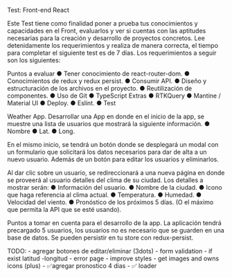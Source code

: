 
Test: Front-end React

Este Test tiene como finalidad poner a prueba tus conocimientos y capacidades en el
Front, evaluarlos y ver si cuentas con las aptitudes necesarias para la creación y desarrollo
de proyectos concretos.
Lee detenidamente los requerimientos y realiza de manera correcta, el tiempo para
completar el siguiente test es de 7 días.
Los requerimientos a seguir son los siguientes:

Puntos a evaluar
● Tener conocimiento de react-router-dom.
● Conocimientos de redux y redux persist.
● Consumir API.
● Diseño y estructuración de los archivos en el proyecto.
● Reutilización de componentes.
● Uso de Git
● TypeScript
Extras
● RTKQuery
● Mantine / Material UI
● Deploy.
● Eslint.
● Test

Weather App.
Desarrollar una App en donde en el inicio de la app, se muestre una lista de usuarios que mostrará
la siguiente información.
● Nombre
● Lat.
● Long.

En el mismo inicio, se tendrá un botón donde se desplegará un modal con un formulario que
solicitará los datos necesarios para dar de alta a un nuevo usuario. Además de un botón para editar
los usuarios y eliminarlos.

Al dar clic sobre un usuario, se redireccionará a una nueva página en donde se proveerá al usuario
detalles del clima de su ciudad. Los detalles a mostrar serán:
● Información del usuario.
● Nombre de la ciudad.
● Icono que haga referencia al clima actual.
● Temperatura.
● Humedad.
● Velocidad del viento.
● Pronóstico de los próximos 5 días. (O el máximo que permita la API que se esté usando).

Puntos a tomar en cuenta para el desarrollo de la app.
La aplicación tendrá precargado 5 usuarios, los usuarios no es necesario que se guarden en una
base de datos. Se pueden persistir en tu store con redux-persist.


TODO: 
    - agregar botones de editar/eliminar (3dots)
    - form validation
    - if exist latitud -longitud
    - error page
    - improve styles
    - get images and owns icons (plus)
    - ✅agregar pronostico 4 dias
    - ✅ loader